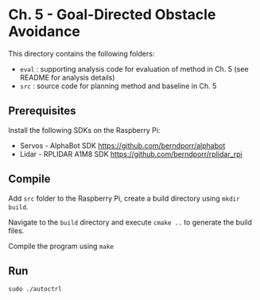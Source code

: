 # Ch. 5 - Goal-Directed Obstacle Avoidance

This directory contains the following folders: 

- `eval` : supporting analysis code for evaluation of method in Ch. 5 (see README for analysis details)
- `src` : source code for planning method and baseline in Ch. 5

## Prerequisites 

Install the following SDKs on the Raspberry Pi:

- Servos - AlphaBot SDK https://github.com/berndporr/alphabot
- Lidar - RPLIDAR A1M8 SDK https://github.com/berndporr/rplidar_rpi

## Compile 

Add `src` folder to the Raspberry Pi, create a build directory using `mkdir build`.  

Navigate to the `build` directory and execute ```cmake ..``` to generate the build files. 

Compile the program using ```make```

## Run

```sudo ./autoctrl```

  
